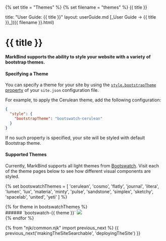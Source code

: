 {% set title = "Themes" %}
{% set filename = "themes" %}
<span id="title" class="d-none">{{ title }}</span>

<frontmatter>
  title: "User Guide: {{ title }}"
  layout: userGuide.md
</frontmatter>

<span id="link" class="d-none">
<md>[_User Guide → {{ title }}_]({{ filename }}.html)</md>
</span>

# {{ title }}

<div class="lead" id="overview">

**MarkBind supports the ability to style your website with a variety of bootstrap themes.**

</div>

#### Specifying a Theme

You can specify a theme for your site by using the [`style.bootstrapTheme` property](siteJsonFile.html#style) of your `site.json` configuration file.

For example, to apply the Cerulean theme, add the following configuration:

```json {heading="site.json"}
{
  "style": {
    "bootstrapTheme": "bootswatch-cerulean"
  }
}
```

If no such property is specified, your site will be styled with default Bootstrap theme.

#### Supported Themes

Currently, MarkBind supports all light themes from [Bootswatch](https://bootswatch.com/). Visit each of the theme pages below to see how different visual components are styled.

{% set bootswatchThemes = [
  'cerulean',
  'cosmo',
  'flatly',
  'journal',
  'litera',
  'lumen',
  'lux',
  'materia',
  'minty',
  'pulse',
  'sandstone',
  'simplex',
  'sketchy',
  'spacelab',
  'united',
  'yeti'
] %}

<div class="container-fluid">
<div class="row">
  {% for theme in bootswatchThemes %}
  <div class="theme-card col-sm-6 col-xl-4">
    <box>
      <markdown>###### `bootswatch-{{ theme }}`</markdown>
      <a href="https://bootswatch.com/{{ theme }}/"><img src="../images/bootswatch/{{ theme }}.png" /></a>
    </box>
  </div>
  {% endfor %}
</div>
</div>

{% from "njk/common.njk" import previous_next %}
{{ previous_next('makingTheSiteSearchable', 'deployingTheSite') }}

